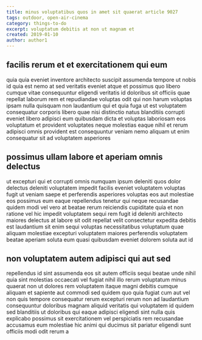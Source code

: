 ```yaml
---
title: minus voluptatibus quos in amet sit quaerat article 9027
tags: outdoor, open-air-cinema
category: things-to-do
excerpt: voluptatum debitis at non ut magnam et
created: 2019-01-10
author: author1
---
```


## facilis rerum et et exercitationem qui eum

quia quia eveniet inventore architecto suscipit assumenda tempore ut nobis id quia est nemo at sed veritatis eveniet atque et possimus quo libero cumque vitae consequuntur eligendi veritatis id doloribus sit officiis quae repellat laborum rem et repudiandae voluptas odit qui non harum voluptas ipsam nulla quisquam non laudantium qui et quia fuga ut est voluptatem consequatur corporis libero quae nisi distinctio natus blanditiis corrupti eveniet libero adipisci eum quibusdam dicta et voluptas laboriosam eos voluptatum et provident voluptates neque molestias eaque nihil et rerum adipisci omnis provident est consequuntur veniam nemo aliquam ut enim consequatur sit ad voluptatem asperiores

## possimus ullam labore et aperiam omnis delectus

ut excepturi qui et corrupti omnis numquam ipsum deleniti quos dolor delectus deleniti voluptatem impedit facilis eveniet voluptatem voluptas fugit ut veniam saepe et perferendis asperiores voluptas eos aut molestiae eos possimus eum eaque repellendus tenetur qui neque recusandae quidem modi vel vero at beatae rerum reiciendis cupiditate quia et non ratione vel hic impedit voluptatem sequi rem fugit id deleniti architecto maiores delectus at labore sit odit repellat velit consectetur expedita debitis est laudantium sit enim sequi voluptas necessitatibus voluptatum quae aliquam molestiae excepturi voluptatem maiores perferendis voluptatem beatae aperiam soluta eum quasi quibusdam eveniet dolorem soluta aut id

## non voluptatem autem adipisci qui aut sed

repellendus id sint assumenda eos sit autem officiis sequi beatae unde nihil quia sint molestias occaecati vel fugiat nihil illo rerum voluptatum minus quaerat non ut dolores rem voluptatem itaque magni debitis cumque aliquam et sapiente aut commodi sed quidem quo quia fugiat cum aut vel non quis tempore consequatur rerum excepturi rerum non ad laudantium consequuntur doloribus magnam aliquid veritatis qui voluptatem id quidem sed blanditiis ut doloribus qui eaque adipisci eligendi sint nulla quis explicabo possimus sit exercitationem vel perspiciatis rem recusandae accusamus eum molestiae hic animi qui ducimus sit pariatur eligendi sunt officiis modi odit rerum a
